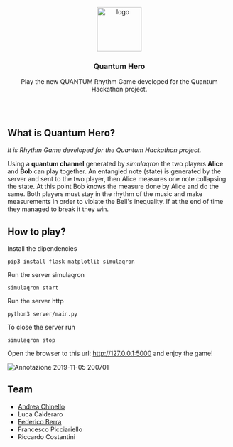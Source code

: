 <p align="center">
    <img src="https://user-images.githubusercontent.com/16030020/68243759-7f662280-0013-11ea-8c92-1a279d8ce070.png" alt="logo" width=100 height=100>
  <h3 align="center">Quantum Hero</h3>
  <p align="center">
    Play the new QUANTUM Rhythm Game developed for the Quantum Hackathon project.
    <br>
    <br>
  </p>
</p>
<br>

## What is Quantum Hero?
 _It is Rhythm Game developed for the Quantum Hackathon project._<br>

Using a __quantum channel__ generated by _simulaqron_ the two players __Alice__ and __Bob__ can play together. An entangled note (state) is generated by the server and sent to the two player, then Alice measures one note collapsing the state. At this point Bob knows the measure done by Alice and do the same.
Both players must stay in the rhythm of the music and make measurements in order to violate the Bell's inequality. If at the end of time they managed to break it they win.

## How to play?
Install the dipendencies
```
pip3 install flask matplotlib simulaqron
```

Run the server simulaqron
```
simulaqron start
```

Run the server http
```
python3 server/main.py
```

To close the server run
```
simulaqron stop
```

Open the browser to this url: http://127.0.0.1:5000 and enjoy the game!

![Annotazione 2019-11-05 200701](https://user-images.githubusercontent.com/16030020/68314717-ec7ec400-00b6-11ea-901b-ce812b0f90da.gif)

## Team

- [Andrea Chinello](https://github.com/SydanJainen)
- Luca Calderaro
- [Federico Berra](https://github.com/XaBerr)
- Francesco Picciariello
- Riccardo Costantini
